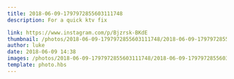 ```yaml
---
title: 2018-06-09-1797972855603111748
description: For a quick ktv fix

link: https://www.instagram.com/p/Bjzrsk-BKdE
thumbnail: /photos/2018-06-09-1797972855603111748/2018-06-09-1797972855603111748.jpg
author: luke
date: 2018-06-09 14:38
images: /photos/2018-06-09-1797972855603111748/2018-06-09-1797972855603111748.jpg
template: photo.hbs
---
```

